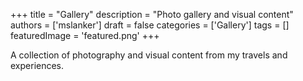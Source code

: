 +++
title = "Gallery"
description = "Photo gallery and visual content"
authors = ['mslanker']
draft = false
categories = ['Gallery']
tags = []
featuredImage = 'featured.png'
+++


A collection of photography and visual content from my travels and experiences.
